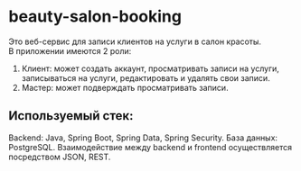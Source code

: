 # beauty-salon-booking

Это веб-сервис для записи клиентов на услуги в салон красоты.  
В приложении имеются 2 роли: 
1) Клиент: может создать аккаунт, просматривать записи на услуги, записываться на услуги, редактировать и удалять свои записи.
2) Мастер: может подверждать просматривать записи.
   
## Используемый стек:
Backend: Java, Spring Boot, Spring Data, Spring Security.
База данных: PostgreSQL.
Взаимодействие между backend и frontend осуществляется посредством JSON, REST.
